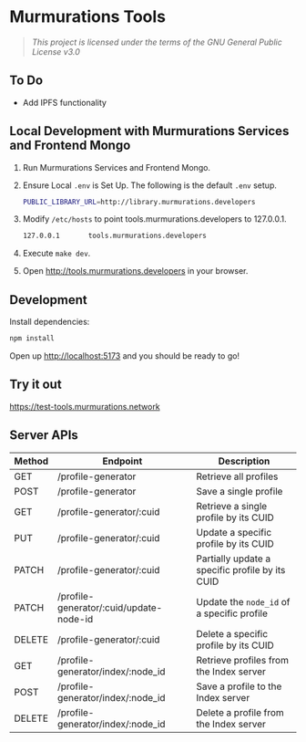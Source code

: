 # Murmurations Tools

> _This project is licensed under the terms of the GNU General Public License v3.0_

## To Do

- Add IPFS functionality

## Local Development with Murmurations Services and Frontend Mongo

1. Run Murmurations Services and Frontend Mongo.
2. Ensure Local `.env` is Set Up. The following is the default `.env` setup.

   ```bash
   PUBLIC_LIBRARY_URL=http://library.murmurations.developers
   ```

3. Modify `/etc/hosts` to point tools.murmurations.developers to 127.0.0.1.

   ```bash
   127.0.0.1       tools.murmurations.developers
   ```

4. Execute `make dev`.
5. Open <http://tools.murmurations.developers> in your browser.

## Development

Install dependencies:

```sh
npm install
```

<!--

Set environment variables in the `.env` file:

```sh
npm run dev
```

-->

Open up <http://localhost:5173> and you should be ready to go!

<!--

## Enabling IPFS

Profiles created in Murmurations Tools can also be saved to IPFS as well as to your Mongo database. You will need access to an IPFS server and will have to set the credentials in your environment variables file.

You can enable IPFS functionality by changing the configuration in the `app/utils/settings.js` file:

```javascript
export const settings = {
    ipfsEnabled: true
};
```

Then save the file and restart/redeploy the app. To disable IPFS, set `ipfsEnabled` back to false and restart/redeploy again.

-->

## Try it out

<https://test-tools.murmurations.network>

## Server APIs

| Method | Endpoint                                | Description                                     |
| ------ | --------------------------------------- | ----------------------------------------------- |
| GET    | /profile-generator                      | Retrieve all profiles                           |
| POST   | /profile-generator                      | Save a single profile                           |
| GET    | /profile-generator/:cuid                | Retrieve a single profile by its CUID           |
| PUT    | /profile-generator/:cuid                | Update a specific profile by its CUID           |
| PATCH  | /profile-generator/:cuid                | Partially update a specific profile by its CUID |
| PATCH  | /profile-generator/:cuid/update-node-id | Update the `node_id` of a specific profile      |
| DELETE | /profile-generator/:cuid                | Delete a specific profile by its CUID           |
| GET    | /profile-generator/index/:node_id       | Retrieve profiles from the Index server         |
| POST   | /profile-generator/index/:node_id       | Save a profile to the Index server              |
| DELETE | /profile-generator/index/:node_id       | Delete a profile from the Index server          |
